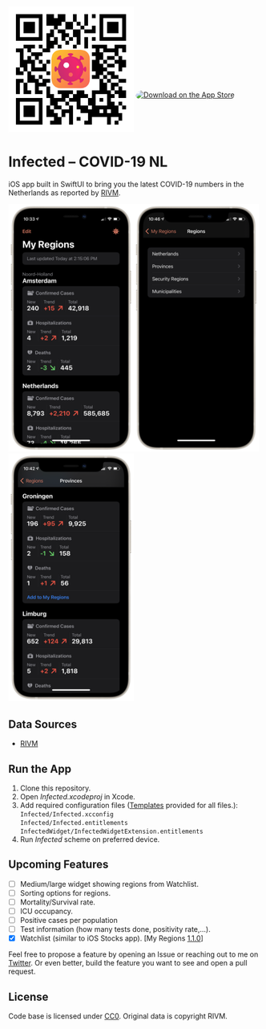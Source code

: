 <img src=./assets/qr-code.jpg width=250>
<a href="https://apps.apple.com/us/app/infected-covid-19-nl/id1537441887?itsct=apps_box&amp;itscg=30200" style="display: inline-block; overflow: hidden; border-top-left-radius: 13px; border-top-right-radius: 13px; border-bottom-right-radius: 13px; border-bottom-left-radius: 13px; width: 250px; height: 83px;"><img src="https://tools.applemediaservices.com/api/badges/download-on-the-app-store/black/en-US?size=250x83&amp;releaseDate=1605744000&h=139e16d48710b88c0ea28e96c3136a53" alt="Download on the App Store" style="border-top-left-radius: 13px; border-top-right-radius: 13px; border-bottom-right-radius: 13px; border-bottom-left-radius: 13px; width: 250px; height: 83px;"></a>

# Infected – COVID-19 NL
iOS app built in SwiftUI to bring you the latest COVID-19 numbers in the Netherlands as reported by [RIVM](https://data.rivm.nl/covid-19/).

<img src=./assets/my-regions.png width=250><img src=./assets/all-regions.png width=250><img src=./assets/provinces.png width=250>

## Data Sources
- [RIVM](https://data.rivm.nl/covid-19/)

## Run the App
1. Clone this repository.
1. Open _Infected.xcodeproj_ in Xcode.
1. Add required configuration files ([Templates](./config-templates) provided for all files.):  
`Infected/Infected.xcconfig`  
`Infected/Infected.entitlements`  
`InfectedWidget/InfectedWidgetExtension.entitlements`  
1. Run _Infected_ scheme on preferred device.

## Upcoming Features
- [ ] Medium/large widget showing regions from Watchlist.
- [ ] Sorting options for regions.
- [ ] Mortality/Survival rate.
- [ ] ICU occupancy.
- [ ] Positive cases per population
- [ ] Test information (how many tests done, positivity rate,...).
- [x] Watchlist (similar to iOS Stocks app). [My Regions [1.1.0](https://github.com/hungrxyz/Infected/releases/tag/1.1.0)]

Feel free to propose a feature by opening an Issue or reaching out to me on [Twitter](https://twitter.com/hungrxyz). Or even better, build the feature you want to see and open a pull request.

## License
Code base is licensed under [CC0](https://creativecommons.org/share-your-work/public-domain/cc0/). Original data is copyright RIVM.
